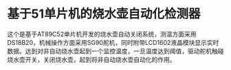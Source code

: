 # 基于51单片机的烧水壶自动化检测器
这个是基于AT89C52单片机开发的烧水壶自动关闭系统，测温方面采用DS18B20，机械操作方面采用SG90舵机，同时附带LCD1602液晶模块显示实时数据。达到对非自动烧水壶起到一个监控温度，一旦温度达到阈值，驱动舵机触碰烧水壶开关，关闭烧水壶，起到将非自动烧水壶自动化的作用。
